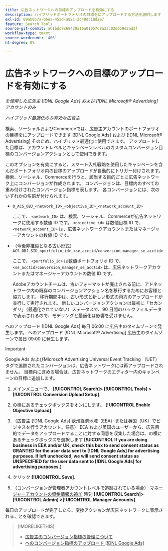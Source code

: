 ```yaml
---
title: 広告ネットワークへの目標のアップロードを有効にする
description: ハイブリッドポートフォリオの目標をにアップロードする方法を説明します [!DNL Google Ads] および [!DNL Microsoft® Advertising].
exl-id: 09ab0b7a-b6ea-45ad-a82c-2c40d518d2e7
feature: Search Tools
source-git-commit: a61bdd9c68420a16a01057d8a3ac03d659d2ad3f
workflow-type: tm+mt
source-wordcount: '406'
ht-degree: 0%

---
```


# 広告ネットワークへの目標のアップロードを有効にする

*を使用した広告主 [!DNL Google Ads] および [!DNL Microsoft® Advertising] アカウントのみ*

*ハイブリッド最適化のみ有効な広告主*

検索、ソーシャルおよびCommerceでは、広告主アカウントのポートフォリオの目標をにアップロードできます [!DNL Google Ads] および [!DNL Microsoft® Advertising] そのため、ハイブリッド最適化に使用できます。 アップロードした目標は、アカウントレベルとキャンペーンレベルのカスタムコンバージョン目標のコンバージョンアクションとして使用できます。

このオプションを有効にすると、スマート入札戦略を使用したキャンペーンを含んだポートフォリオ内の目標のアップロードが自動的にトリガー付けされます。 検索、ソーシャル、Commerceを行うと、該当する目的ごとに広告ネットワーク上にコンバージョンが作成されます。 コンバージョンは、目標内のすべての重み付けされたコンバージョン指標を表します。 各コンバージョンには、次のいずれかの名前が付けられます。

* `O_ACS_OBJ_<network_ID>_<objective_ID>_<network_account_ID>`

  ここで、 `<network_ID>` は、検索、ソーシャル、Commerceが広告ネットワークに使用する数値 ID です。 `<objective_id>` は数値目標 ID で、 `<network_account_ID>` は、広告ネットワークアカウントまたはマネージャーアカウントの数値 ID です。

* （今後非推奨となる古い形式） `ACS_OBJ_SID_<portfolio_id>_<se_acctid/conversion_manager_se_acctid>`

  ここで、 `<portfolio_id>` は数値ポートフォリオ ID で、 `<se_acctid/conversion_manager_se_acctid>` は、広告ネットワークアカウントまたはマネージャーアカウントの数値 ID です。

  Adobeアカウントチームは、古いフォーマットが廃止される前に、アドネットワーク内の既存のコンバージョンアクション名を移行するためにお客様と協力します。 移行期間中は、古い形式と新しい形式の両方のアップロードが並行して実行されます。 新しいコンバージョンアクションは最初に「セカンダリ」（最適化されていない）ステータスで、90 日間のバックフィルデータで表示されるので、モデリングと最適化は影響を受けません。

へのアップロード [!DNL Google Ads] 毎日 06:00 に広告主のタイムゾーンで発生します。 へのアップロード [!DNL Microsoft® Advertising] 広告主のタイムゾーンで毎日 09:00 に発生します。

>[!IMPORTANT]
>
>Google Ads およびMicrosoft Advertising Universal Event Tracking （UET）タグで追跡されたコンバージョンは、広告ネットワークには再アップロードされません。 目標内に含める場合は、広告ネットワークのエディター内のキャンペーンの目標に追加します。

<!--
>[!IMPORTANT]
>
>Objectives for hybrid portfolios may include conversion goals from multiple ad networks and other types of conversion metrics. However, the individual campaigns in the portfolio can't include conversion goals that aren't included in the portfolio's objective; using additional conversion goals may impact portfolio performance.
-->

<!-- Can conversions from events triggered on other ad networks be included in the portfolio (and just be ignored)? -->

1. メインメニューで、 **[!UICONTROL Search]> [!UICONTROL Tools] >[!UICONTROL Conversion Upload Setup]**.

1. の横にあるチェックボックスをオンにします。 **[!UICONTROL Enable Objective Upload]**.

1. （広告主 [!DNL Google Ads] 欧州経済地域（EEA）または英国（UK）でビジネスを行うアカウント。任意） EEA および英国のユーザーから、広告目的でデータをアップロードすることに対する同意を収集した場合は、の横にあるチェックボックスを選択します **[!UICONTROL If you are doing business in EEA and/or UK, check this box to send consent status as GRANTED for the user data sent to [!DNL Google Ads] for advertising purposes. If left unchecked, we will send consent status as UNSPECIFIED for the user data sent to [!DNL Google Ads] for advertising purposes.]**

1. クリック **[!UICONTROL Save]**.

1. （コンバージョンが管理者アカウントレベルで追跡されている場合） [マネージャーアカウントの資格情報の追加](/help/search-social-commerce/admin/manager-accounts.md) 時刻 **[!UICONTROL Search]> [!UICONTROL Admin] >[!UICONTROL Manager Accounts]**.

毎日のアップロードが完了したら、変換アクションが広告ネットワークに表示されることを確認できます。

>[!MORELIKETHIS]
>
>* [広告主のコンバージョン指標の管理について](/help/search-social-commerce/admin/conversion-metrics/conversion-metric-about.md)
>* [へのコンバージョン指標のアップロード [!DNL Google Ads]](conversion-metrics-upload-to-google.md)
